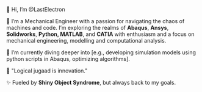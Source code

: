 👋 Hi, I’m @LastElectron

👀 I’m a Mechanical Engineer with a passion for navigating the chaos of machines and code. I’m exploring the realms of **Abaqus**, **Ansys**, **Solidworks**, **Python, MATLAB**, and **CATIA** with enthusiasm and a focus on mechanical engineering, modelling and computational analysis.

🌱 I’m currently diving deeper into [e.g., developing simulation models using python scripts in Abaqus, optimizing algorithms].

💬 "Logical jugaad is innovation."

✨ Fueled by **Shiny Object Syndrome**, but always back to my goals.

<!---
LastElectron/LastElectron is a ✨ special ✨ repository because its `README.md` (this file) appears on your GitHub profile.
You can click the Preview link to take a look at your changes.
--->
